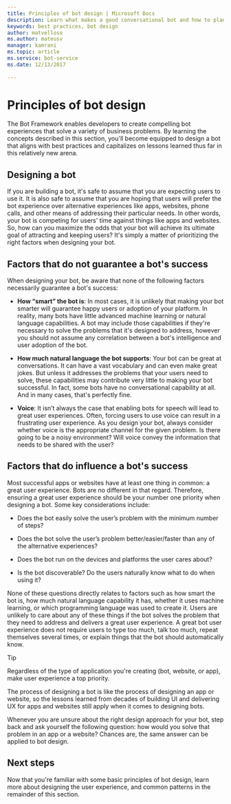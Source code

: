 ```yaml
---
title: Principles of bot design | Microsoft Docs
description: Learn what makes a good conversational bot and how to plan and design bots to fit your needs and delight your users.
keywords: best practices, bot design 
author: matvelloso
ms.author: mateusv
manager: kamrani
ms.topic: article
ms.service: bot-service
ms.date: 12/13/2017
 
---
```


# Principles of bot design

The Bot Framework enables developers to create compelling bot experiences that solve a variety of business problems. By learning the concepts described in this section, you'll become equipped to design a bot that aligns with best practices and capitalizes on lessons learned thus far in this relatively new arena. 

## Designing a bot

If you are building a bot, it's safe to assume that you are expecting users to use it. 
It is also safe to assume that you are hoping that users will prefer the bot experience over alternative experiences like apps, websites, phone calls, and other means of addressing their particular needs. 
In other words, your bot is competing for users' time against things like apps and websites. 
So, how can you maximize the odds that your bot will achieve its ultimate goal of attracting and keeping users? 
It's simply a matter of prioritizing the right factors when designing your bot.

## Factors that do not guarantee a bot's success

When designing your bot, be aware that none of the following factors necessarily guarantee a bot's success: 

- **How “smart” the bot is**: 
In most cases, it is unlikely that making your bot smarter will guarantee happy users or adoption of your platform. In reality, many bots have little advanced machine learning or natural language capabilities. A bot may include those capabilities if they're necessary to solve the problems that it's designed to address, however you should not assume any correlation between a bot's intelligence and user adoption of the bot.

- **How much natural language the bot supports**: 
Your bot can be great at conversations. 
It can have a vast vocabulary and can even make great jokes. 
But unless it addresses the problems that your users need to solve, these capabilities may contribute very little to making your bot successful. 
In fact, some bots have no conversational capability at all. And in many cases, that's perfectly fine.

- **Voice**: 
It isn’t always the case that enabling bots for speech will lead to great user experiences. 
Often, forcing users to use voice can result in a frustrating user experience. 
As you design your bot, always consider whether voice is the appropriate channel for the given problem. 
Is there going to be a noisy environment? 
Will voice convey the information that needs to be shared with the user? 

## Factors that do influence a bot's success

Most successful apps or websites have at least one thing in common: a great user experience. 
Bots are no different in that regard. 
Therefore, ensuring a great user experience should be your number one priority when designing a bot. 
Some key considerations include:

- Does the bot easily solve the user’s problem with the minimum number of steps?

- Does the bot solve the user’s problem better/easier/faster than any of the alternative experiences?

- Does the bot run on the devices and platforms the user cares about?

- Is the bot discoverable? Do the users naturally know what to do when using it?

None of these questions directly relates to factors such as how smart the bot is, how much natural language capability it has, whether it uses machine learning, or which programming language was used to create it. Users are unlikely to care about any of these things if the bot solves the problem that they need to address and delivers a great user experience. A great bot user experience does not require users to type too much, talk too much, repeat themselves several times, or explain things that the bot should automatically know.

> [!TIP]
> Regardless of the type of application you're creating (bot, website, or app), make user experience a top priority.

The process of designing a bot is like the process of designing an app or website, so
the lessons learned from decades of building UI and delivering UX for apps and websites still apply when it comes to designing bots. 

Whenever you are unsure about the right design approach for your bot, step back and ask yourself the following question: how would you solve that problem in an app or a website? Chances are, the same answer can be applied to bot design. 

## Next steps

Now that you're familiar with some basic principles of bot design, learn more about designing the user experience, and common patterns in the remainder of this section.